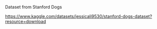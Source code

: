 Dataset from Stanford Dogs

https://www.kaggle.com/datasets/jessicali9530/stanford-dogs-dataset?resource=download
